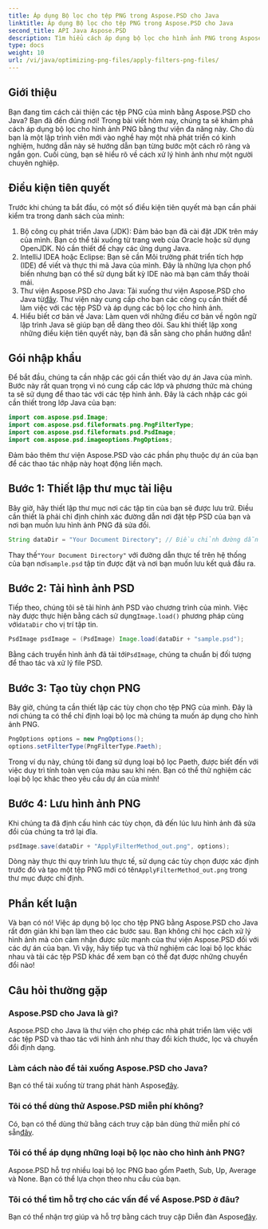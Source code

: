 ```yaml
---
title: Áp dụng Bộ lọc cho tệp PNG trong Aspose.PSD cho Java
linktitle: Áp dụng Bộ lọc cho tệp PNG trong Aspose.PSD cho Java
second_title: API Java Aspose.PSD
description: Tìm hiểu cách áp dụng bộ lọc cho hình ảnh PNG trong Aspose.PSD cho Java với hướng dẫn chi tiết này. Các bước đơn giản để có kết quả hình ảnh tuyệt đẹp.
type: docs
weight: 10
url: /vi/java/optimizing-png-files/apply-filters-png-files/
---
```

## Giới thiệu
Bạn đang tìm cách cải thiện các tệp PNG của mình bằng Aspose.PSD cho Java? Bạn đã đến đúng nơi! Trong bài viết hôm nay, chúng ta sẽ khám phá cách áp dụng bộ lọc cho hình ảnh PNG bằng thư viện đa năng này. Cho dù bạn là một lập trình viên mới vào nghề hay một nhà phát triển có kinh nghiệm, hướng dẫn này sẽ hướng dẫn bạn từng bước một cách rõ ràng và ngắn gọn. Cuối cùng, bạn sẽ hiểu rõ về cách xử lý hình ảnh như một người chuyên nghiệp.
## Điều kiện tiên quyết
Trước khi chúng ta bắt đầu, có một số điều kiện tiên quyết mà bạn cần phải kiểm tra trong danh sách của mình:
1. Bộ công cụ phát triển Java (JDK): Đảm bảo bạn đã cài đặt JDK trên máy của mình. Bạn có thể tải xuống từ trang web của Oracle hoặc sử dụng OpenJDK. Nó cần thiết để chạy các ứng dụng Java.
2. IntelliJ IDEA hoặc Eclipse: Bạn sẽ cần Môi trường phát triển tích hợp (IDE) để viết và thực thi mã Java của mình. Đây là những lựa chọn phổ biến nhưng bạn có thể sử dụng bất kỳ IDE nào mà bạn cảm thấy thoải mái.
3.  Thư viện Aspose.PSD cho Java: Tải xuống thư viện Aspose.PSD cho Java từ[đây](https://releases.aspose.com/psd/java/). Thư viện này cung cấp cho bạn các công cụ cần thiết để làm việc với các tệp PSD và áp dụng các bộ lọc cho hình ảnh.
4. Hiểu biết cơ bản về Java: Làm quen với những điều cơ bản về ngôn ngữ lập trình Java sẽ giúp bạn dễ dàng theo dõi.
Sau khi thiết lập xong những điều kiện tiên quyết này, bạn đã sẵn sàng cho phần hướng dẫn!
## Gói nhập khẩu
Để bắt đầu, chúng ta cần nhập các gói cần thiết vào dự án Java của mình. Bước này rất quan trọng vì nó cung cấp các lớp và phương thức mà chúng ta sẽ sử dụng để thao tác với các tệp hình ảnh.
Đây là cách nhập các gói cần thiết trong lớp Java của bạn:
```java
import com.aspose.psd.Image;
import com.aspose.psd.fileformats.png.PngFilterType;
import com.aspose.psd.fileformats.psd.PsdImage;
import com.aspose.psd.imageoptions.PngOptions;
```
Đảm bảo thêm thư viện Aspose.PSD vào các phần phụ thuộc dự án của bạn để các thao tác nhập này hoạt động liền mạch.

## Bước 1: Thiết lập thư mục tài liệu
Bây giờ, hãy thiết lập thư mục nơi các tập tin của bạn sẽ được lưu trữ. Điều cần thiết là phải chỉ định chính xác đường dẫn nơi đặt tệp PSD của bạn và nơi bạn muốn lưu hình ảnh PNG đã sửa đổi.
```java
String dataDir = "Your Document Directory"; // Điều chỉnh đường dẫn này
```
 Thay thế`"Your Document Directory"` với đường dẫn thực tế trên hệ thống của bạn nơi`sample.psd` tập tin được đặt và nơi bạn muốn lưu kết quả đầu ra.
## Bước 2: Tải hình ảnh PSD
 Tiếp theo, chúng tôi sẽ tải hình ảnh PSD vào chương trình của mình. Việc này được thực hiện bằng cách sử dụng`Image.load()` phương pháp cùng với`dataDir` cho vị trí tập tin.
```java
PsdImage psdImage = (PsdImage) Image.load(dataDir + "sample.psd");
```
 Bằng cách truyền hình ảnh đã tải tới`PsdImage`, chúng ta chuẩn bị đối tượng để thao tác và xử lý file PSD. 
## Bước 3: Tạo tùy chọn PNG
Bây giờ, chúng ta cần thiết lập các tùy chọn cho tệp PNG của mình. Đây là nơi chúng ta có thể chỉ định loại bộ lọc mà chúng ta muốn áp dụng cho hình ảnh PNG.
```java
PngOptions options = new PngOptions();
options.setFilterType(PngFilterType.Paeth);
```
Trong ví dụ này, chúng tôi đang sử dụng loại bộ lọc Paeth, được biết đến với việc duy trì tính toàn vẹn của màu sau khi nén. Bạn có thể thử nghiệm các loại bộ lọc khác theo yêu cầu dự án của mình!
## Bước 4: Lưu hình ảnh PNG
Khi chúng ta đã định cấu hình các tùy chọn, đã đến lúc lưu hình ảnh đã sửa đổi của chúng ta trở lại đĩa.
```java
psdImage.save(dataDir + "ApplyFilterMethod_out.png", options);
```
 Dòng này thực thi quy trình lưu thực tế, sử dụng các tùy chọn được xác định trước đó và tạo một tệp PNG mới có tên`ApplyFilterMethod_out.png` trong thư mục được chỉ định.
## Phần kết luận
Và bạn có nó! Việc áp dụng bộ lọc cho tệp PNG bằng Aspose.PSD cho Java rất đơn giản khi bạn làm theo các bước sau. Bạn không chỉ học cách xử lý hình ảnh mà còn cảm nhận được sức mạnh của thư viện Aspose.PSD đối với các dự án của bạn. Vì vậy, hãy tiếp tục và thử nghiệm các loại bộ lọc khác nhau và tải các tệp PSD khác để xem bạn có thể đạt được những chuyển đổi nào!
## Câu hỏi thường gặp
### Aspose.PSD cho Java là gì?  
Aspose.PSD cho Java là thư viện cho phép các nhà phát triển làm việc với các tệp PSD và thao tác với hình ảnh như thay đổi kích thước, lọc và chuyển đổi định dạng.
### Làm cách nào để tải xuống Aspose.PSD cho Java?  
 Bạn có thể tải xuống từ trang phát hành Aspose[đây](https://releases.aspose.com/psd/java/).
### Tôi có thể dùng thử Aspose.PSD miễn phí không?  
 Có, bạn có thể dùng thử bằng cách truy cập bản dùng thử miễn phí có sẵn[đây](https://releases.aspose.com/).
### Tôi có thể áp dụng những loại bộ lọc nào cho hình ảnh PNG?  
Aspose.PSD hỗ trợ nhiều loại bộ lọc PNG bao gồm Paeth, Sub, Up, Average và None. Bạn có thể lựa chọn theo nhu cầu của bạn.
### Tôi có thể tìm hỗ trợ cho các vấn đề về Aspose.PSD ở đâu?  
 Bạn có thể nhận trợ giúp và hỗ trợ bằng cách truy cập Diễn đàn Aspose[đây](https://forum.aspose.com/c/psd/34).